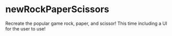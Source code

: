 # newRockPaperScissors

Recreate the popular game rock, paper, and scissor! This time including a UI for the user to use!